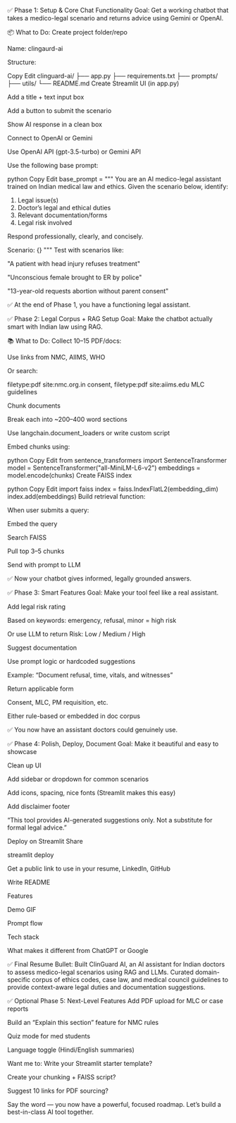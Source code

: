 ✅ Phase 1: Setup & Core Chat Functionality
Goal: Get a working chatbot that takes a medico-legal scenario and returns advice using Gemini or OpenAI.

📦 What to Do:
Create project folder/repo

Name: clingaurd-ai

Structure:

Copy
Edit
clinguard-ai/
├── app.py
├── requirements.txt
├── prompts/
├── utils/
└── README.md
Create Streamlit UI (in app.py)

Add a title + text input box

Add a button to submit the scenario

Show AI response in a clean box

Connect to OpenAI or Gemini

Use OpenAI API (gpt-3.5-turbo) or Gemini API

Use the following base prompt:

python
Copy
Edit
base_prompt = """
You are an AI medico-legal assistant trained on Indian medical law and ethics.
Given the scenario below, identify:
1. Legal issue(s)
2. Doctor’s legal and ethical duties
3. Relevant documentation/forms
4. Legal risk involved

Respond professionally, clearly, and concisely.

Scenario: {}
"""
Test with scenarios like:

"A patient with head injury refuses treatment"

"Unconscious female brought to ER by police"

"13-year-old requests abortion without parent consent"

✅ At the end of Phase 1, you have a functioning legal assistant.

✅ Phase 2: Legal Corpus + RAG Setup
Goal: Make the chatbot actually smart with Indian law using RAG.

📚 What to Do:
Collect 10–15 PDF/docs:

Use links from NMC, AIIMS, WHO

Or search:

filetype:pdf site:nmc.org.in consent, filetype:pdf site:aiims.edu MLC guidelines

Chunk documents

Break each into ~200–400 word sections

Use langchain.document_loaders or write custom script

Embed chunks using:

python
Copy
Edit
from sentence_transformers import SentenceTransformer
model = SentenceTransformer("all-MiniLM-L6-v2")
embeddings = model.encode(chunks)
Create FAISS index

python
Copy
Edit
import faiss
index = faiss.IndexFlatL2(embedding_dim)
index.add(embeddings)
Build retrieval function:

When user submits a query:

Embed the query

Search FAISS

Pull top 3–5 chunks

Send with prompt to LLM

✅ Now your chatbot gives informed, legally grounded answers.

✅ Phase 3: Smart Features
Goal: Make your tool feel like a real assistant.

Add legal risk rating

Based on keywords: emergency, refusal, minor = high risk

Or use LLM to return Risk: Low / Medium / High

Suggest documentation

Use prompt logic or hardcoded suggestions

Example: “Document refusal, time, vitals, and witnesses”

Return applicable form

Consent, MLC, PM requisition, etc.

Either rule-based or embedded in doc corpus

✅ You now have an assistant doctors could genuinely use.

✅ Phase 4: Polish, Deploy, Document
Goal: Make it beautiful and easy to showcase

Clean up UI

Add sidebar or dropdown for common scenarios

Add icons, spacing, nice fonts (Streamlit makes this easy)

Add disclaimer footer

“This tool provides AI-generated suggestions only. Not a substitute for formal legal advice.”

Deploy on Streamlit Share

streamlit deploy

Get a public link to use in your resume, LinkedIn, GitHub

Write README

Features

Demo GIF

Prompt flow

Tech stack

What makes it different from ChatGPT or Google

✅ Final Resume Bullet:
Built ClinGuard AI, an AI assistant for Indian doctors to assess medico-legal scenarios using RAG and LLMs. Curated domain-specific corpus of ethics codes, case law, and medical council guidelines to provide context-aware legal duties and documentation suggestions.

✅ Optional Phase 5: Next-Level Features
Add PDF upload for MLC or case reports

Build an “Explain this section” feature for NMC rules

Quiz mode for med students

Language toggle (Hindi/English summaries)

Want me to:
Write your Streamlit starter template?

Create your chunking + FAISS script?

Suggest 10 links for PDF sourcing?

Say the word — you now have a powerful, focused roadmap. Let’s build a best-in-class AI tool together.